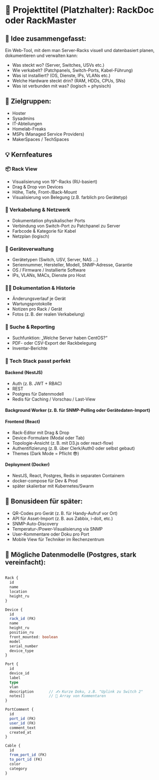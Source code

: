# 🔧 Projekttitel (Platzhalter): RackDoc oder RackMaster

## 🧠 Idee zusammengefasst:
Ein Web-Tool, mit dem man Server-Racks visuell und datenbasiert planen, dokumentieren und verwalten kann:

- Was steckt wo? (Server, Switches, USVs etc.)
- Wie verkabelt? (Patchpanels, Switch-Ports, Kabel-Führung)
- Was ist installiert? (OS, Dienste, IPs, VLANs etc.)
- Welche Hardware steckt drin? (RAM, HDDs, CPUs, SNs)
- Was ist verbunden mit was? (logisch + physisch)

## 🎯 Zielgruppen:
- Hoster
- Sysadmins
- IT-Abteilungen
- Homelab-Freaks
- MSPs (Managed Service Providers)
- MakerSpaces / TechSpaces

## 💡 Kernfeatures
### 📦 Rack View
- Visualisierung von 19"-Racks (RU-basiert)
- Drag & Drop von Devices
- Höhe, Tiefe, Front-/Back-Mount
- Visualisierung von Belegung (z.B. farblich pro Gerätetyp)

### 🔌 Verkabelung & Netzwerk
- Dokumentation physikalischer Ports
- Verbindung von Switch-Port zu Patchpanel zu Server
- Farbcode & Kategorie für Kabel
- Netzplan (logisch)

### 🧾 Geräteverwaltung
- Gerätetypen (Switch, USV, Server, NAS …)
- Seriennummer, Hersteller, Modell, SNMP-Adresse, Garantie
- OS / Firmware / Installierte Software
- IPs, VLANs, MACs, Dienste pro Host

### 🧑‍🔧 Dokumentation & Historie
- Änderungsverlauf je Gerät
- Wartungsprotokolle
- Notizen pro Rack / Gerät
- Fotos (z. B. der realen Verkabelung)

### 🔎 Suche & Reporting
- Suchfunktion: „Welche Server haben CentOS?“
- PDF- oder CSV-Export der Rackbelegung
- Inventar-Berichte

### 🧱 Tech Stack passt perfekt
#### Backend (NestJS)
- Auth (z. B. JWT + RBAC)
- REST
- Postgres für Datenmodell
- Redis für Caching / Vorschau / Last-View

#### Background Worker (z. B. für SNMP-Polling oder Gerätedaten-Import)

#### Frontend (React)
- Rack-Editor mit Drag & Drop
- Device-Formulare (Modal oder Tab)
- Topologie-Ansicht (z. B. mit D3.js oder react-flow)
- Authentifizierung (z. B. über Clerk/Auth0 oder selbst gebaut)
- Themes (Dark Mode = Pflicht 😎)

#### Deployment (Docker)
- NestJS, React, Postgres, Redis in separaten Containern
- docker-compose für Dev & Prod
- später skalierbar mit Kubernetes/Swarm

## 🔄 Bonusideen für später:
- QR-Codes pro Gerät (z. B. für Handy-Aufruf vor Ort)
- API für Asset-Import (z. B. aus Zabbix, i-doit, etc.)
- SNMP-Auto-Discovery
- Temperatur-/Power-Visualisierung via SNMP
- User-Kommentare oder Doku pro Port
- Mobile View für Techniker im Rechenzentrum

## 📁 Mögliche Datenmodelle (Postgres, stark vereinfacht):

````typescript

Rack {
  id
  name
  location
  height_ru
}

Device {
  id
  rack_id (FK)
  name
  height_ru
  position_ru
  front_mounted: boolean
  model
  serial_number
  device_type
}

Port {
  id
  device_id
  label
  type
  vlan
  description       // ✍️ Kurze Doku, z.B. "Uplink zu Switch 2"
  notes[]           // 💬 Array von Kommentaren
}

PortComment {
  id
  port_id (FK)
  user_id (FK)
  comment_text
  created_at
}

Cable {
  id
  from_port_id (FK)
  to_port_id (FK)
  color
  category
}

````
